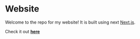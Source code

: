 # Website

Welcome to the repo for my website! It is built using next [Next.js](https://nextjs.org/).

Check it out [**here**](https://adrianjendo.com)
